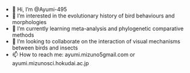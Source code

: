 - 👋 Hi, I’m @Ayumi-495
- 👀 I’m interested in the evolutionary history of bird behaviours and morphologies
- 🌱 I’m currently learning meta-analysis and phylogenetic comparative methods
- 💞️ I’m looking to collaborate on the interaction of visual mechanisms between birds and insects
- 📫 How to reach me: ayumi.mizuno5<at>gmail.com or ayumi.mizuno<at>sci.hokudai.ac.jp
